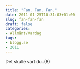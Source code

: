 ```yaml
---
title: "Fan. Fan. Fan."
date: 2011-01-25T10:31:03+01:00
slug: fan-fan-fan
draft: false
categories:
- Allmänt/Vardag
tags:
- blogg.se
- 2011
---
```

Det skulle vart du..(8)